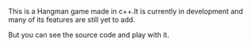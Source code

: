 This is a Hangman game made in c++.It is currently in development and many of its features are still yet to add.

But you can see the source code and play with it.
